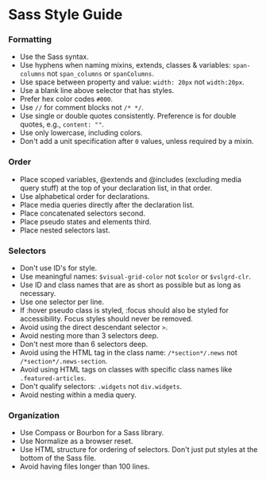 Sass Style Guide
=====
### Formatting
* Use the Sass syntax.
* Use hyphens when naming mixins, extends, classes & variables: `span-columns` not `span_columns` or `spanColumns`.
* Use space between property and value: `width: 20px` not `width:20px`.
* Use a blank line above selector that has styles.
* Prefer hex color codes `#000`.
* Use `//` for comment blocks not `/* */`.
* Use single or double quotes consistently. Preference is for double quotes, e.g., `content: ""`.
* Use only lowercase, including colors.
* Don't add a unit specification after `0` values, unless required by a mixin.

### Order
* Place scoped variables, @extends and @includes (excluding media query stuff) at the top of your declaration list, in that order.
* Use alphabetical order for declarations.
* Place media queries directly after the declaration list.
* Place concatenated selectors second.
* Place pseudo states and elements third.
* Place nested selectors last.

### Selectors
* Don't use ID's for style.
* Use meaningful names: `$visual-grid-color` not `$color` or `$vslgrd-clr`.
* Use ID and class names that are as short as possible but as long as necessary.
* Use one selector per line.
* If :hover pseudo class is styled, :focus should also be styled for accessibility. Focus styles should never be removed.
* Avoid using the direct descendant selector `>`.
* Avoid nesting more than 3 selectors deep.
* Don't nest more than 6 selectors deep.
* Avoid using the HTML tag in the class name: `/*section*/.news` not `/*section*/.news-section`.
* Avoid using HTML tags on classes with specific class names like `.featured-articles`.
* Don't qualify selectors: `.widgets` not `div.widgets`.
* Avoid nesting within a media query.

### Organization
* Use Compass or Bourbon for a Sass library.
* Use Normalize as a browser reset.
* Use HTML structure for ordering of selectors. Don't just put styles at the
  bottom of the Sass file.
* Avoid having files longer than 100 lines.
